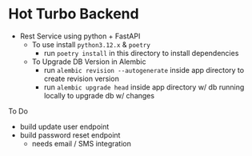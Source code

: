# Hot Turbo Backend

* Rest Service using python + FastAPI
    * To use install `python3.12.x` & `poetry`
        * run `poetry install` in this directory to install dependencies
    * To Upgrade DB Version in Alembic
        * run `alembic revision --autogenerate` inside app directory to create revision version
        * run `alembic upgrade head` inside app directory w/ db running locally to upgrade db w/ changes

To Do
* build update user endpoint
* build password reset endpoint
    * needs email / SMS integration

